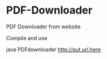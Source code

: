 # PDF-Downloader
PDF Downloader from website

Compile and use

java PDFdownloader http://put.url.here
